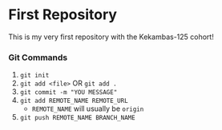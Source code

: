 # First Repository

This is my very first repository with the Kekambas-125 cohort!

### Git Commands
1. `git init`
2. `git add <file>` OR `git add .`
3. `git commit -m "YOU MESSAGE"`
4. `git add REMOTE_NAME REMOTE_URL` 
    - `REMOTE_NAME` will usually be `origin`
5. `git push REMOTE_NAME BRANCH_NAME`


